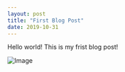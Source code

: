 ```yaml
---
layout: post
title: "First Blog Post"
date: 2019-10-31
---
```


Hello world! This is my frist blog post!

![Image](https://janmichael88.github.io/blob/master/images/48362755_10156077028083108_3740796066753150976_n.jpg?raw=True)
